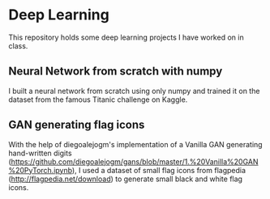# Deep Learning
This repository holds some deep learning projects I have worked on in class.

## Neural Network from scratch with numpy
I built a neural network from scratch using only numpy and trained it on the dataset from the famous Titanic challenge on Kaggle.

## GAN generating flag icons
With the help of diegoalejogm's implementation of a Vanilla GAN generating hand-written digits (https://github.com/diegoalejogm/gans/blob/master/1.%20Vanilla%20GAN%20PyTorch.ipynb), I used a dataset of small flag icons from flagpedia (http://flagpedia.net/download) to generate small black and white flag icons.
